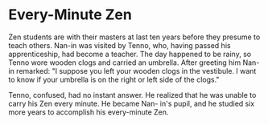 # Every-Minute Zen

Zen students are with their masters at last ten years before they presume to teach others. Nan-in was visited by Tenno, who, having passed his apprenticeship, had become a teacher. The day happened to be rainy, so Tenno wore wooden clogs and carried an umbrella. After greeting him Nan-in remarked: "I suppose you left your wooden clogs in the vestibule. I want to know if your umbrella is on the right or left side of the clogs."

Tenno, confused, had no instant answer. He realized that he was unable to carry his Zen every minute. He became Nan- in's pupil, and he studied six more years to accomplish his every-minute Zen.
